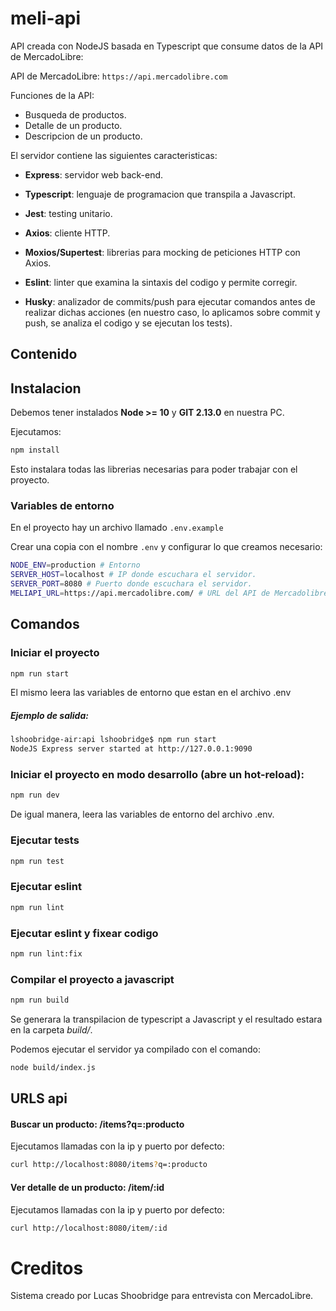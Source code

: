 # meli-api

API creada con NodeJS basada en Typescript que consume datos de la API de MercadoLibre:

API de MercadoLibre: ```https://api.mercadolibre.com```

Funciones de la API:

- Busqueda de productos.
- Detalle de un producto.
- Descripcion de un producto.

El servidor contiene las siguientes caracteristicas:

- **Express**: servidor web back-end.
- **Typescript**: lenguaje de programacion que transpila a Javascript.

- **Jest**: testing unitario.
- **Axios**: cliente HTTP.
- **Moxios/Supertest**: librerias para mocking de peticiones HTTP con Axios.
- **Eslint**: linter que examina la sintaxis del codigo y permite corregir.
- **Husky**: analizador de commits/push para ejecutar comandos antes de realizar dichas acciones (en nuestro caso, lo aplicamos sobre commit y push, se analiza el codigo y se ejecutan los tests).

## Contenido

## Instalacion

Debemos tener instalados **Node >= 10** y **GIT 2.13.0** en nuestra PC.

Ejecutamos:

```bash
npm install
```

Esto instalara todas las librerias necesarias para poder trabajar con el proyecto.

### Variables de entorno
En el proyecto hay un archivo llamado ```.env.example```

Crear una copia con el nombre ```.env``` y configurar lo que creamos necesario:

```bash
NODE_ENV=production # Entorno
SERVER_HOST=localhost # IP donde escuchara el servidor.
SERVER_PORT=8080 # Puerto donde escuchara el servidor.
MELIAPI_URL=https://api.mercadolibre.com/ # URL del API de Mercadolibre.
```

## Comandos

### Iniciar el proyecto
```bash
npm run start
```
El mismo leera las variables de entorno que estan en el archivo .env

##### *Ejemplo de salida:*
```bash
lshoobridge-air:api lshoobridge$ npm run start
NodeJS Express server started at http://127.0.0.1:9090
```


### Iniciar el proyecto en modo desarrollo (abre un hot-reload):
```bash
npm run dev
```
De igual manera, leera las variables de entorno del archivo .env.
### Ejecutar tests
```bash
npm run test
```
### Ejecutar eslint
```bash
npm run lint
```
### Ejecutar eslint y fixear codigo
```bash
npm run lint:fix
```
### Compilar el proyecto a javascript
```bash
npm run build
```
Se generara la transpilacion de typescript a Javascript y el resultado estara en la carpeta *build/*.

Podemos ejecutar el servidor ya compilado con el comando:
```bash
node build/index.js
```

## URLS api
#### Buscar un producto: **/items?q=:producto**

Ejecutamos llamadas con la ip y puerto por defecto:
```bash
curl http://localhost:8080/items?q=:producto
```
#### Ver detalle de un producto: **/item/:id**

Ejecutamos llamadas con la ip y puerto por defecto:
```bash
curl http://localhost:8080/item/:id
```


# Creditos

Sistema creado por Lucas Shoobridge para entrevista con MercadoLibre.